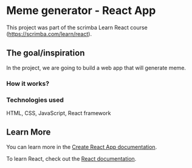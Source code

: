 

# Meme generator - React App

This project was part of the scrimba Learn React course (https://scrimba.com/learn/react).

## The goal/inspiration

In the project, we are going to build a web app that will generate meme.

### How it works?
<!-- ![animation showing deletion of requests](https://media.giphy.com/media/miOgPeLeG2eKrs3rcx/giphy.gif)
 -->
 

### Technologies used

HTML, CSS, JavaScript, React framework


## Learn More

You can learn more in the [Create React App documentation](https://facebook.github.io/create-react-app/docs/getting-started).

To learn React, check out the [React documentation](https://reactjs.org/).
